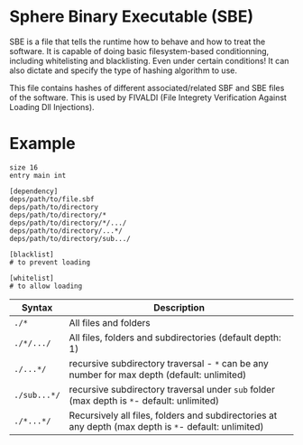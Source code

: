 # Sphere Binary Executable (SBE)
SBE is a file that tells the runtime how to behave and how to treat the software. 
It is capable of doing basic filesystem-based conditionning, including whitelisting and blacklisting. Even under certain conditions!
It can also dictate and specify the type of hashing algorithm to use.

This file contains hashes of different associated/related SBF and SBE files of the software. This is used by FIVALDI (File Integrety Verification Against Loading Dll Injections).

# Example 
```
size 16
entry main int

[dependency]
deps/path/to/file.sbf
deps/path/to/directory
deps/path/to/directory/*
deps/path/to/directory/*/.../
deps/path/to/directory/...*/
deps/path/to/directory/sub.../

[blacklist]
# to prevent loading

[whitelist]
# to allow loading
```
|    Syntax    | Description                                                                                            |
|--------------|--------------------------------------------------------------------------------------------------------|
|    `./*`     | All files and folders                                                                                  |
|  `./*/.../`  | All files, folders and subdirectories (default depth: 1)                                               |
|  `./...*/`   | recursive subdirectory traversal - `*` can be any number for max depth (default: unlimited)            |
| `./sub...*/` | recursive subdirectory traversal under `sub` folder (max depth is `*`- default: unlimited)             |
|  `./*...*/`  | Recursively all files, folders and subdirectories at any depth (max depth is `*`- default: unlimited)  |
